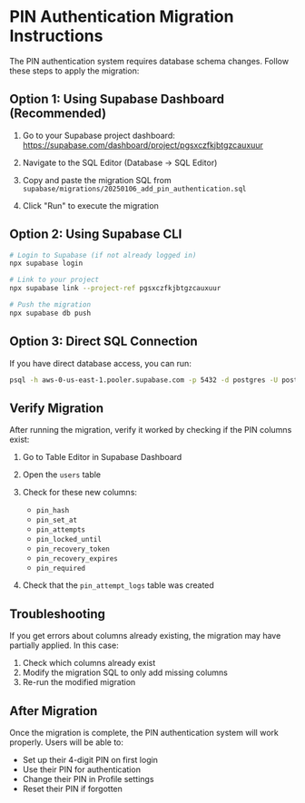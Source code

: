 # PIN Authentication Migration Instructions

The PIN authentication system requires database schema changes. Follow these steps to apply the migration:

## Option 1: Using Supabase Dashboard (Recommended)

1. Go to your Supabase project dashboard: https://supabase.com/dashboard/project/pgsxczfkjbtgzcauxuur

2. Navigate to the SQL Editor (Database → SQL Editor)

3. Copy and paste the migration SQL from `supabase/migrations/20250106_add_pin_authentication.sql`

4. Click "Run" to execute the migration

## Option 2: Using Supabase CLI

```bash
# Login to Supabase (if not already logged in)
npx supabase login

# Link to your project
npx supabase link --project-ref pgsxczfkjbtgzcauxuur

# Push the migration
npx supabase db push
```

## Option 3: Direct SQL Connection

If you have direct database access, you can run:

```bash
psql -h aws-0-us-east-1.pooler.supabase.com -p 5432 -d postgres -U postgres.pgsxczfkjbtgzcauxuur -f supabase/migrations/20250106_add_pin_authentication.sql
```

## Verify Migration

After running the migration, verify it worked by checking if the PIN columns exist:

1. Go to Table Editor in Supabase Dashboard
2. Open the `users` table
3. Check for these new columns:
   - `pin_hash`
   - `pin_set_at`
   - `pin_attempts`
   - `pin_locked_until`
   - `pin_recovery_token`
   - `pin_recovery_expires`
   - `pin_required`

4. Check that the `pin_attempt_logs` table was created

## Troubleshooting

If you get errors about columns already existing, the migration may have partially applied. In this case:

1. Check which columns already exist
2. Modify the migration SQL to only add missing columns
3. Re-run the modified migration

## After Migration

Once the migration is complete, the PIN authentication system will work properly. Users will be able to:
- Set up their 4-digit PIN on first login
- Use their PIN for authentication
- Change their PIN in Profile settings
- Reset their PIN if forgotten